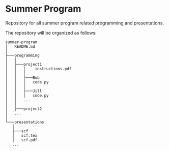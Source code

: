 Summer Program
==============

Repository for all summer program related programming and presentations.

The repository will be organized as follows:

 ```
summer-program
│   README.md
│
├───programming
│   │
│   ├───project1
│   │   │    instructions.pdf
│   │   │
│   │   ├───Bob
│   │   │   code.py
│   │   │
│   │   ├───Jill
│   │   │   code.py
│   │   ...
│   │
│   ├───project2
│   ...
│
└───presentations
    │
    ├───scf
    │   scf.tex
    │   scf.pdf
    ...
```
